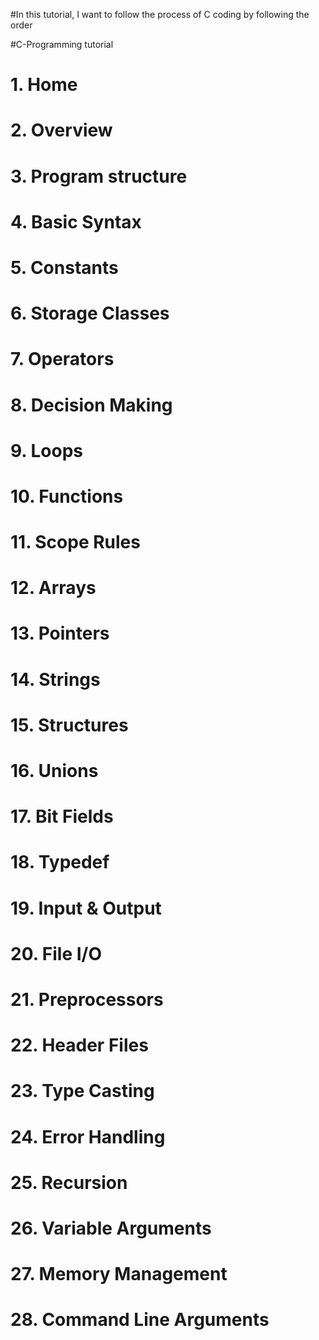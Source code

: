#In this tutorial, I want to follow the process of C coding by following the order

#C-Programming tutorial
# 1. Home
# 2. Overview
# 3. Program structure
# 4. Basic Syntax  
# 5. Constants
# 6. Storage Classes
# 7. Operators
# 8. Decision Making
# 9. Loops
# 10. Functions
# 11. Scope Rules
# 12. Arrays
# 13. Pointers
# 14. Strings
# 15. Structures
# 16. Unions
# 17. Bit Fields
# 18. Typedef
# 19. Input & Output
# 20. File I/O
# 21. Preprocessors
# 22. Header Files
# 23. Type Casting
# 24. Error Handling
# 25. Recursion
# 26. Variable Arguments
# 27. Memory Management
# 28. Command Line Arguments
